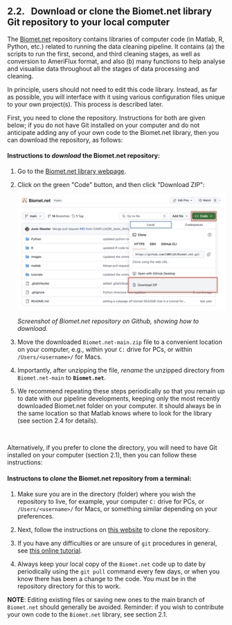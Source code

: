 ## 2.2. &nbsp; Download or clone the Biomet.net library Git repository to your local computer

The <a href="https://github.com/ubc-micromet/Biomet.net" target="_blank" rel="noopener noreferrer">Biomet.net</a> repository contains libraries of computer code (in Matlab, R, Python, etc.) related to running the data cleaning pipeline. It contains (a) the scripts to run the first, second, and third cleaning stages, as well as conversion to AmeriFlux format, and also (b) many functions to help analyse and visualise data throughout all the stages of data processing and cleaning.

In principle, users should not need to edit this code library. Instead, as far as possible, you will interface with it using various configuration files unique to your own project(s). This process is described later. 

First, you need to clone the repository. Instructions for both are given below; if you do not have Git installed on your computer and do not anticipate adding any of your own code to the Biomet.net library, then you can download the repository, as follows:

#### Instructions to *download* the Biomet.net repository:

1. Go to the <a href=https://github.com/CANFLUX/Biomet.net target="_blank" rel="noopener noreferrer">Biomet.net library webpage</a>.

2. Click on the green "Code" button, and then click "Download ZIP":

    <img src="images/Biomet/BiometRepoDownload2.jpg" alt="DownloadBiometRepo" width="500"/>
    
    *Screenshot of Biomet.net repository on Github, showing how to download.*

3. Move the downloaded `Biomet.net-main.zip` file to a convenient location on your computer, e.g., within your `C:` drive for PCs, or within `/Users/<username>/` for Macs.

4. Importantly, after unzipping the file, *rename* the unzipped directory from `Biomet.net-main` to **`Biomet.net`**.

5. We recommend repeating these steps periodically so that you remain up to date with our pipeline developments, keeping only the most recently downloaded Biomet.net folder on your computer. It should always be in the same location so that Matlab knows where to look for the library (see section 2.4 for details).

<br>

Alternatively, if you prefer to clone the directory, you will need to have Git installed on your computer (section 2.1), then you can follow these instructions:

#### Instructons to *clone* the Biomet.net repository from a terminal:

 1. Make sure you are in the directory (folder) where you wish the repository to live, for example, your computer `C:` drive for PCs, or `/Users/<username>/` for Macs, or something similar depending on your preferences.

 2. Next, follow the instructions on <a href=https://www.educative.io/answers/how-to-clone-a-git-repository-using-the-command-line target="_blank" rel="noopener noreferrer">this website</a> to clone the repository.

 3. If you have any difficulties or are unsure of `git` procedures in general, see <a href="https://ecoflux-lab.github.io/Documentation/UsingGit.html" target="_blank" rel="noopener noreferrer">this online tutorial</a>.
 
 3. Always keep your local copy of the `Biomet.net` code up to date by periodically using the `git pull` command every few days, or when you know there has been a change to the code. You must be in the repository directory for this to work.

**NOTE**: Editing existing files or saving new ones to the main branch of `Biomet.net` should generally be avoided. Reminder: if you wish to contribute your own code to the `Biomet.net` library, see section 2.1. 